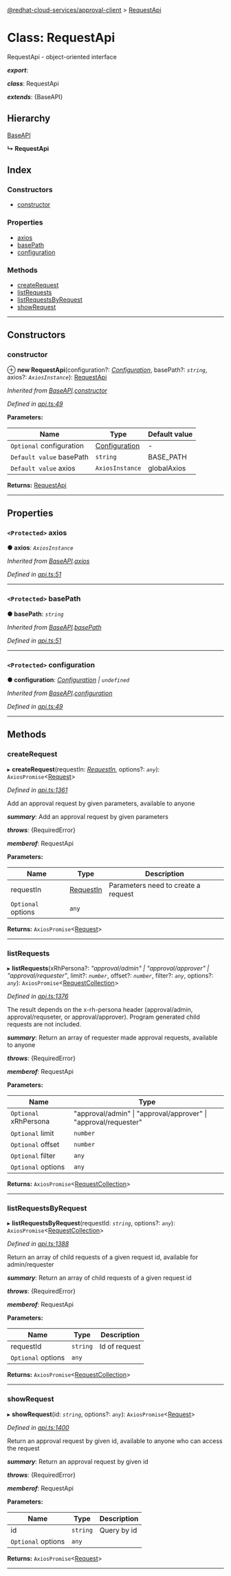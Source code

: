 [@redhat-cloud-services/approval-client](../README.md) > [RequestApi](../classes/requestapi.md)

# Class: RequestApi

RequestApi - object-oriented interface

*__export__*: 

*__class__*: RequestApi

*__extends__*: {BaseAPI}

## Hierarchy

 [BaseAPI](baseapi.md)

**↳ RequestApi**

## Index

### Constructors

* [constructor](requestapi.md#constructor)

### Properties

* [axios](requestapi.md#axios)
* [basePath](requestapi.md#basepath)
* [configuration](requestapi.md#configuration)

### Methods

* [createRequest](requestapi.md#createrequest)
* [listRequests](requestapi.md#listrequests)
* [listRequestsByRequest](requestapi.md#listrequestsbyrequest)
* [showRequest](requestapi.md#showrequest)

---

## Constructors

<a id="constructor"></a>

###  constructor

⊕ **new RequestApi**(configuration?: *[Configuration](configuration.md)*, basePath?: *`string`*, axios?: *`AxiosInstance`*): [RequestApi](requestapi.md)

*Inherited from [BaseAPI](baseapi.md).[constructor](baseapi.md#constructor)*

*Defined in [api.ts:49](https://github.com/karelhala/javascript-clients/blob/master/packages/approval/api.ts#L49)*

**Parameters:**

| Name | Type | Default value |
| ------ | ------ | ------ |
| `Optional` configuration | [Configuration](configuration.md) | - |
| `Default value` basePath | `string` |  BASE_PATH |
| `Default value` axios | `AxiosInstance` |  globalAxios |

**Returns:** [RequestApi](requestapi.md)

___

## Properties

<a id="axios"></a>

### `<Protected>` axios

**● axios**: *`AxiosInstance`*

*Inherited from [BaseAPI](baseapi.md).[axios](baseapi.md#axios)*

*Defined in [api.ts:51](https://github.com/karelhala/javascript-clients/blob/master/packages/approval/api.ts#L51)*

___
<a id="basepath"></a>

### `<Protected>` basePath

**● basePath**: *`string`*

*Inherited from [BaseAPI](baseapi.md).[basePath](baseapi.md#basepath)*

*Defined in [api.ts:51](https://github.com/karelhala/javascript-clients/blob/master/packages/approval/api.ts#L51)*

___
<a id="configuration"></a>

### `<Protected>` configuration

**● configuration**: *[Configuration](configuration.md) \| `undefined`*

*Inherited from [BaseAPI](baseapi.md).[configuration](baseapi.md#configuration)*

*Defined in [api.ts:49](https://github.com/karelhala/javascript-clients/blob/master/packages/approval/api.ts#L49)*

___

## Methods

<a id="createrequest"></a>

###  createRequest

▸ **createRequest**(requestIn: *[RequestIn](../interfaces/requestin.md)*, options?: *`any`*): `AxiosPromise`<[Request](../modules/request.md)>

*Defined in [api.ts:1361](https://github.com/karelhala/javascript-clients/blob/master/packages/approval/api.ts#L1361)*

Add an approval request by given parameters, available to anyone

*__summary__*: Add an approval request by given parameters

*__throws__*: {RequiredError}

*__memberof__*: RequestApi

**Parameters:**

| Name | Type | Description |
| ------ | ------ | ------ |
| requestIn | [RequestIn](../interfaces/requestin.md) |  Parameters need to create a request |
| `Optional` options | `any` |

**Returns:** `AxiosPromise`<[Request](../modules/request.md)>

___
<a id="listrequests"></a>

###  listRequests

▸ **listRequests**(xRhPersona?: *"approval/admin" \| "approval/approver" \| "approval/requester"*, limit?: *`number`*, offset?: *`number`*, filter?: *`any`*, options?: *`any`*): `AxiosPromise`<[RequestCollection](../interfaces/requestcollection.md)>

*Defined in [api.ts:1376](https://github.com/karelhala/javascript-clients/blob/master/packages/approval/api.ts#L1376)*

The result depends on the x-rh-persona header (approval/admin, approval/requseter, or approval/approver). Program generated child requests are not included.

*__summary__*: Return an array of requester made approval requests, available to anyone

*__throws__*: {RequiredError}

*__memberof__*: RequestApi

**Parameters:**

| Name | Type |
| ------ | ------ |
| `Optional` xRhPersona | "approval/admin" \| "approval/approver" \| "approval/requester" |
| `Optional` limit | `number` |
| `Optional` offset | `number` |
| `Optional` filter | `any` |
| `Optional` options | `any` |

**Returns:** `AxiosPromise`<[RequestCollection](../interfaces/requestcollection.md)>

___
<a id="listrequestsbyrequest"></a>

###  listRequestsByRequest

▸ **listRequestsByRequest**(requestId: *`string`*, options?: *`any`*): `AxiosPromise`<[RequestCollection](../interfaces/requestcollection.md)>

*Defined in [api.ts:1388](https://github.com/karelhala/javascript-clients/blob/master/packages/approval/api.ts#L1388)*

Return an array of child requests of a given request id, available for admin/requester

*__summary__*: Return an array of child requests of a given request id

*__throws__*: {RequiredError}

*__memberof__*: RequestApi

**Parameters:**

| Name | Type | Description |
| ------ | ------ | ------ |
| requestId | `string` |  Id of request |
| `Optional` options | `any` |

**Returns:** `AxiosPromise`<[RequestCollection](../interfaces/requestcollection.md)>

___
<a id="showrequest"></a>

###  showRequest

▸ **showRequest**(id: *`string`*, options?: *`any`*): `AxiosPromise`<[Request](../modules/request.md)>

*Defined in [api.ts:1400](https://github.com/karelhala/javascript-clients/blob/master/packages/approval/api.ts#L1400)*

Return an approval request by given id, available to anyone who can access the request

*__summary__*: Return an approval request by given id

*__throws__*: {RequiredError}

*__memberof__*: RequestApi

**Parameters:**

| Name | Type | Description |
| ------ | ------ | ------ |
| id | `string` |  Query by id |
| `Optional` options | `any` |

**Returns:** `AxiosPromise`<[Request](../modules/request.md)>

___

